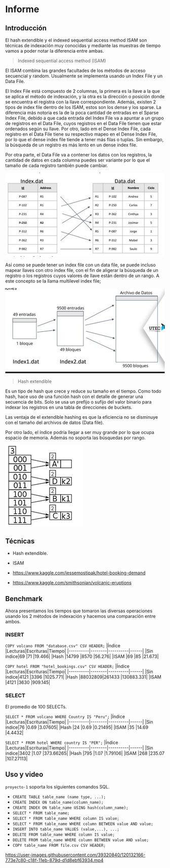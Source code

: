 # Informe

## Introducción

El hash extendible y el indexed sequential access method ISAM son técnicas
de indexación muy conocidas y mediante las muestras de  tiempo vamos a poder notar la diferencia entre ambas.

>Indexed sequential access method (ISAM)

El ISAM combina las grandes facultades de los métodos de acceso secuencial y random. Usualmente se implementa usando un Index File y un Data File. 

El Index File está compuesto de 2 columnas, la primera es la llave a la que 
se aplica el método de indexación, y la otra es la dirección o posición donde se encuentra el registra con la llave correspondiente. Además, existen 
2 tipos de index file dentro de los ISAM, estos son los dense y los sparse.
La diferencia más notoria es la de la poca cantidad de entradas en el Sparse Index File, debido a que cada entrada del Index File va a apuntar a un grupo de registros en el Data File, cuyos registros en el Data File tienen que estar ordenados según su llave. Por otro, lado em el Dense Index File, cada registro en el Data File tiene su respectivo mapeo en el Dense Index File, por lo que el dense index file tiende a tener más filas o tuplas. Sin embargo, la búsqueda de un registro es más lento en un dense index file.

Por otra parte, el Data File va a contener los datos con los registros, la cantidad de datos en cada columna puedes ser variante por lo que el tamaño 
de cada registro también puede cambiar. 

![ISAM](./ISAM.JPG)


Así como se puede tener un index file con un data file, se puede incluso mapear llaves con otro index file, con el fin de aligerar la búsqueda de un registro o los registros cuyos valores de llave están dentro de un rango. A este concepto se la llama multilevel index file;

![Multi level index file](./multilevelindexfile.JPG)


>Hash extendible

Es un tipo de hash que crece y reduce su tamaño en el tiempo. Como todo hash,
hace uso de una función hash con el detalle de generar una secuencia de bits.
Solo se usa un prefijo o sufijo del valor binario para indexar los registros en una tabla de direcciones de buckets.

Las ventaja de el extendible hashing es que la eficiencia no se disminuye con el tamaño del archivos de datos (Data file).

Por otro lado, el índice podría llegar a ser muy grande por lo que ocupa 
espacio de memoria. Además no soporta las búsquedas por rango.

![Extendible hashing](./extendible.JPG)

## Técnicas

- Hash extendible.
- ISAM

- https://www.kaggle.com/jessemostipak/hotel-booking-demand
- https://www.kaggle.com/smithsonian/volcanic-eruptions

## Benchmark
Ahora presentamos los tiempos que tomaron las diversas operaciones usando los 2 métodos de indexación y hacemos una comparación entre ambos.
### INSERT

`COPY volcano FROM "database.csv" CSV HEADER;`
|Índice    |Lecturas|Escrituras|Tiempo|
|----------|--------|----------|------|
|Sin índice|69      |71        |19.466|
|Hash      |14799   |8570      |56.276|
|ISAM      |69      |85        |21.673|


`COPY hotel FROM "hotel_bookings.csv" CSV HEADER;`
|Índice    |Lecturas|Escrituras|Tiempo|
|----------|--------|----------|------|
|Sin índice|4121    |3396      |1025.771|
|Hash      |88032809|261433    |130883.331|
|ISAM      |4121    |3630      |909.145|


### SELECT
El promedio de 100 SELECTs.

`SELECT * FROM volcano WHERE Country IS "Peru";`
|Índice    |Lecturas|Escrituras|Tiempo|
|----------|--------|----------|------|
|Sin índice|76      |0.69      |3.07605|
|Hash      |24      |0.69      |0.21495|
|ISAM      |35      |14.69     |4.4432|


`SELECT * FROM hotel WHERE country IS "PER";`
|Índice    |Lecturas|Escrituras|Tiempo|
|----------|--------|----------|------|
|Sin índice|3402    |1.07      |373.66265|
|Hash      |795     |1.07      |1.79106|
|ISAM      |268     |235.07    |107.27113|


## Uso y video
`proyecto-1` soporta los siguientes comandos SQL.
- `CREATE TABLE table_name (name type, ...);`
- `CREATE INDEX ON table_name(column_name);`
- `CREATE INDEX ON table_name USING hash(column_name);`
- `SELECT * FROM table_name;`
- `SELECT * FROM table_name WHERE column IS value;`
- `SELECT * FROM table_name WHERE column BETWEEN value AND value;`
- `INSERT INTO table_name VALUES (value,...), ...;`
- `DELETE FROM table_name WHERE column IS value;`
- `DELETE FROM table_name WHERE column BETWEEN value AND value;`
- `COPY table_name FROM file.csv CSV HEADER;`

https://user-images.githubusercontent.com/39320840/120132166-773e7c80-c18f-11eb-879d-d1d8ebf63934.mp4
